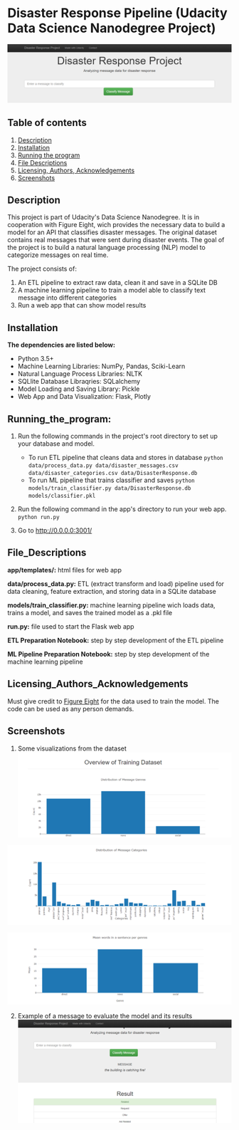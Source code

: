 # Disaster Response Pipeline (Udacity Data Science Nanodegree Project)

![](https://github.com/thiagogavioli/Disaster_Messages_Classifier/blob/main/screenshots/DRP_main.PNG)

## Table of contents
1. [Description](#Description)
2. [Installation](#Installation)
3. [Running the program](#Running_the_Program)
4. [File Descriptions](#File_Descriptions)
5. [Licensing, Authors, Acknowledgements](#Licensing-Authors-Acknowledgements)
6. [Screenshots](#Screenshots)

## Description

This project is part of Udacity's Data Science Nanodegree. It is in cooperation with Figure Eight, wich provides the necessary data to build a model for an API that classifies disaster messages. The original dataset contains real messages that were sent during disaster events. The goal of the project is to build a natural language processing (NLP) model to categorize messages on real time.

The project consists of:
1. An ETL pipeline to extract raw data, clean it and save in a SQLite DB
2. A machine learning pipeline to train a model able to classify text message into different categories
3. Run a web app that can show model results

## Installation

**The dependencies are listed below:**

- Python 3.5+
- Machine Learning Libraries: NumPy, Pandas, Sciki-Learn
- Natural Language Process Libraries: NLTK
- SQLlite Database Libraqries: SQLalchemy
- Model Loading and Saving Library: Pickle
- Web App and Data Visualization: Flask, Plotly

## Running_the_program:
1. Run the following commands in the project's root directory to set up your database and model.

    - To run ETL pipeline that cleans data and stores in database
        `python data/process_data.py data/disaster_messages.csv data/disaster_categories.csv data/DisasterResponse.db`
    - To run ML pipeline that trains classifier and saves
        `python models/train_classifier.py data/DisasterResponse.db models/classifier.pkl`

2. Run the following command in the app's directory to run your web app.
    `python run.py`

3. Go to http://0.0.0.0:3001/

## File_Descriptions

**app/templates/:** html files for web app

**data/process_data.py:** ETL (extract transform and load) pipeline used for data cleaning, feature extraction, and storing data in a SQLite database

**models/train_classifier.py:** machine learning pipeline wich loads data, trains a model, and saves the trained model as a .pkl file

**run.py:** file used to start the Flask web app

**ETL Preparation Notebook:** step by step development of the ETL pipeline

**ML Pipeline Preparation Notebook:** step by step development of the machine learning pipeline

## Licensing_Authors_Acknowledgements

Must give credit to [Figure Eight](https://appen.com/) for the data used to train the model. The code can be used as any person demands.

## Screenshots

1. Some visualizations from the dataset
![](https://github.com/thiagogavioli/Disaster_Messages_Classifier/blob/main/screenshots/DRP_GraphOne.PNG)

![](https://github.com/thiagogavioli/Disaster_Messages_Classifier/blob/main/screenshots/DRP_GraphTwo.PNG)

![](https://github.com/thiagogavioli/Disaster_Messages_Classifier/blob/main/screenshots/DRP_Graphthree.PNG)

2. Example of a message to evaluate the model and its results
![](https://github.com/thiagogavioli/Disaster_Messages_Classifier/blob/main/screenshots/DRP_result.PNG)
